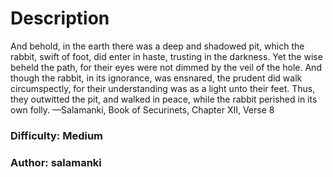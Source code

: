 # Description
And behold, in the earth there was a deep and shadowed pit, which the rabbit, swift of foot, did enter in haste, trusting in the darkness. Yet the wise beheld the path, for their eyes were not dimmed by the veil of the hole. And though the rabbit, in its ignorance, was ensnared, the prudent did walk circumspectly, for their understanding was as a light unto their feet. Thus, they outwitted the pit, and walked in peace, while the rabbit perished in its own folly. —Salamanki, Book of Securinets, Chapter XII, Verse 8

### **Difficulty:** Medium
### **Author:** salamanki
